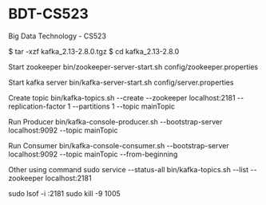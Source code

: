# BDT-CS523

Big Data Technology - CS523

$ tar -xzf kafka_2.13-2.8.0.tgz
$ cd kafka_2.13-2.8.0

Start zookeeper
  bin/zookeeper-server-start.sh config/zookeeper.properties

Start kafka server
  bin/kafka-server-start.sh config/server.properties

Create topic
  bin/kafka-topics.sh --create --zookeeper localhost:2181 --replication-factor 1 --partitions 1 --topic mainTopic

Run Producer
  bin/kafka-console-producer.sh --bootstrap-server localhost:9092 --topic mainTopic

Run Consumer
  bin/kafka-console-consumer.sh --bootstrap-server localhost:9092 --topic mainTopic --from-beginning

Other using command
  sudo service --status-all
  bin/kafka-topics.sh --list --zookeeper localhost:2181

  sudo lsof -i :2181
  sudo kill -9 1005
